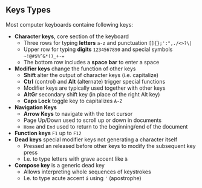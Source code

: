 ## Keys Types

Most computer keyboards containe following keys:

* **Character keys**, core section of the keyboard
  - Three rows for typing **letters** `a-z` and punctuation `[]{};':",./<>?\|`
  - Upper row for typing **digits** `1234567890` and special symbols `~!@#$%^&*()_+-=`
  - The bottom row includes a **space bar** to enter a space
* **Modifier keys**  change the function of other keys
  - **Shift** alter the output of character keys (i.e. capitalize)
  - **Ctrl** (control) and **Alt** (alternate) trigger special functions
  - Modifier keys are typically used together with other keys
  - **AltGr** secondary shift key (in place of the right Alt key)
  - **Caps Lock** toggle key to capitalizes `A-Z`
* **Navigation Keys**
  - **Arrow Keys** to navigate with the text cursor
  - Page Up/Down used to scroll up or down in documents
  - `Home` and `End` used to return to the beginning/end of the document
* **Function keys** `F1` up to `F12`
* **Dead keys** special modifier keys not generating a character itself
  - Pressed an released before other keys to modify the subsequent key press
  - I.e. to type letters with grave accent like `à`
* **Compose key** is a generic dead key
  - Allows interpreting whole sequences of keystrokes
  - I.e. to type acute accent `á` using `'` (apostrophe)

